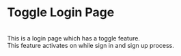 <h1>Toggle Login Page</h1>
<br>
This is a login page which has a toggle feature.
<br>
This feature activates on while sign in and sign up process.
<br>

